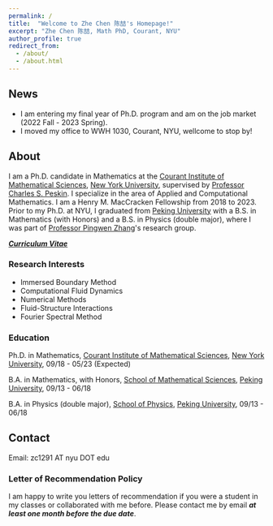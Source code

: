```yaml
---
permalink: /
title:  "Welcome to Zhe Chen 陈喆's Homepage!"
excerpt: "Zhe Chen 陈喆, Math PhD, Courant, NYU"
author_profile: true
redirect_from: 
  - /about/
  - /about.html
---
```


## News 

* I am entering my final year of Ph.D. program and am on the job market (2022 Fall - 2023 Spring).
* I moved my office to WWH 1030, Courant, NYU, wellcome to stop by!

## About
I am a Ph.D. candidate in Mathematics at the [Courant Institute of Mathematical Sciences](https://cims.nyu.edu/dynamic/), [New York University](https://www.nyu.edu/), supervised by [Professor Charles S. Peskin](https://www.math.nyu.edu/~peskin/). I specialize in the area of Applied and Computational Mathematics. I am a Henry M. MacCracken Fellowship from 2018 to 2023. Prior to my Ph.D. at NYU, I graduated from [Peking University](https://english.pku.edu.cn/) with a B.S. in Mathematics (with Honors) and a B.S. in Physics (double major), where I was part of [Professor Pingwen Zhang](https://www.math.pku.edu.cn/pzhang/en/)'s research group. 


[***Curriculum Vitae***](zhe-chen-95.github.io/files/ZheChen_CV.pdf)

### Research Interests

- Immersed Boundary Method
- Computational Fluid Dynamics
- Numerical Methods
- Fluid-Structure Interactions
- Fourier Spectral Method 

### Education

Ph.D. in Mathematics, [Courant Institute of Mathematical Sciences](https://cims.nyu.edu/dynamic/), [New York University](https://www.nyu.edu/),	09/18 - 05/23 (Expected)  

B.A. in Mathematics, with Honors, [School of Mathematical Sciences](https://www.math.pku.edu.cn/), [Peking University](https://english.pku.edu.cn/), 09/13 - 06/18

B.A. in Physics (double major), [School of Physics](https://english.phy.pku.edu.cn/), [Peking University](https://english.pku.edu.cn/), 09/13 - 06/18

## Contact

Email: zc1291 AT nyu DOT edu

### Letter of Recommendation Policy

I am happy to write you letters of recommendation if you were a student in my classes or collaborated with me before. Please contact me by email ***at least one month before the due date***.
